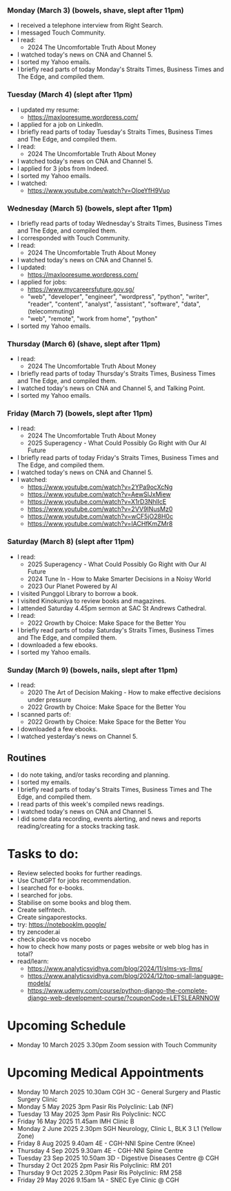 ### Monday (March 3) (bowels, shave, slept after 11pm)
- I received a telephone interview from Right Search.
- I messaged Touch Community.
- I read:
    - 2024 The Uncomfortable Truth About Money
- I watched today's news on CNA and Channel 5.
- I sorted my Yahoo emails.
- I briefly read parts of today Monday's Straits Times, Business Times and The Edge, and compiled them.

### Tuesday (March 4) (slept after 11pm)
- I updated my resume:
    - https://maxlooresume.wordpress.com/
- I applied for a job on LinkedIn.
- I briefly read parts of today Tuesday's Straits Times, Business Times and The Edge, and compiled them.
- I read:
    - 2024 The Uncomfortable Truth About Money
- I watched today's news on CNA and Channel 5.
- I applied for 3 jobs from Indeed.
- I sorted my Yahoo emails.
- I watched:
    - https://www.youtube.com/watch?v=OloeYfH9Vuo

### Wednesday (March 5) (bowels, slept after 11pm)
- I briefly read parts of today Wednesday's Straits Times, Business Times and The Edge, and compiled them.
- I corresponded with Touch Community.
- I read:
    - 2024 The Uncomfortable Truth About Money
- I watched today's news on CNA and Channel 5.
- I updated:
    - https://maxlooresume.wordpress.com/
- I applied for jobs:
    - https://www.mycareersfuture.gov.sg/
    - "web", "developer", "engineer", "wordpress", "python", "writer", "reader", "content", "analyst", "assistant", "software", "data", (telecommuting)
    - "web", "remote", "work from home", "python"
- I sorted my Yahoo emails.

### Thursday (March 6) (shave, slept after 11pm)
- I read:
    - 2024 The Uncomfortable Truth About Money
- I briefly read parts of today Thursday's Straits Times, Business Times and The Edge, and compiled them.
- I watched today's news on CNA and Channel 5, and Talking Point.
- I sorted my Yahoo emails.

### Friday (March 7) (bowels, slept after 11pm)
- I read:
    - 2024 The Uncomfortable Truth About Money
    - 2025 Superagency - What Could Possibly Go Right with Our AI Future
- I briefly read parts of today Friday's Straits Times, Business Times and The Edge, and compiled them.
- I watched today's news on CNA and Channel 5.
- I watched:
    - https://www.youtube.com/watch?v=2YPa9ocXcNg
    - https://www.youtube.com/watch?v=AewSlJxMiew
    - https://www.youtube.com/watch?v=X1rD3NhlIcE
    - https://www.youtube.com/watch?v=2VV9INusMz0
    - https://www.youtube.com/watch?v=wCF5jO28H0c
    - https://www.youtube.com/watch?v=IACHfKmZMr8

### Saturday (March 8) (slept after 11pm)
- I read:
    - 2025 Superagency - What Could Possibly Go Right with Our AI Future
    - 2024 Tune In - How to Make Smarter Decisions in a Noisy World
    - 2023 Our Planet Powered by AI
- I visited Punggol Library to borrow a book.
- I visited Kinokuniya to review books and magazines.
- I attended Saturday 4.45pm sermon at SAC St Andrews Cathedral.
- I read:
    - 2022 Growth by Choice: Make Space for the Better You
- I briefly read parts of today Saturday's Straits Times, Business Times and The Edge, and compiled them.
- I downloaded a few ebooks.
- I sorted my Yahoo emails.

### Sunday (March 9) (bowels, nails, slept after 11pm)
- I read:
    - 2020 The Art of Decision Making - How to make effective decisions under pressure
    - 2022 Growth by Choice: Make Space for the Better You
- I scanned parts of:
    - 2022 Growth by Choice: Make Space for the Better You
- I downloaded a few ebooks.
- I watched yesterday's news on Channel 5.



## Routines
- I do note taking, and/or tasks recording and planning.
- I sorted my emails.
- I briefly read parts of today's Straits Times, Business Times and The Edge, and compiled them.
- I read parts of this week's compiled news readings.
- I watched today's news on CNA and Channel 5.
- I did some data recording, events alerting, and news and reports reading/creating for a stocks tracking task.

# Tasks to do:
- Review selected books for further readings.
- Use ChatGPT for jobs recommendation.
- I searched for e-books.
- I searched for jobs.
- Stabilise on some books and blog them.
- Create selfntech.
- Create singaporestocks.
- try: https://notebooklm.google/
- try zencoder.ai
- check placebo vs nocebo
- how to check how many posts or pages website or web blog has in total?
- read/learn:
    - https://www.analyticsvidhya.com/blog/2024/11/slms-vs-llms/
    - https://www.analyticsvidhya.com/blog/2024/12/top-small-language-models/
    - https://www.udemy.com/course/python-django-the-complete-django-web-development-course/?couponCode=LETSLEARNNOW

# Upcoming Schedule
- Monday 10 March 2025 3.30pm Zoom session with Touch Community

# Upcoming Medical Appointments
- Monday 10 March 2025 10.30am CGH 3C - General Surgery and Plastic Surgery Clinic
- Monday 5 May 2025 3pm Pasir Ris Polyclinic: Lab (NF)
- Tuesday 13 May 2025 3pm Pasir Ris Polyclinic: NCC
- Friday 16 May 2025 11.45am IMH Clinic B
- Monday 2 June 2025 2.30pm SGH Neurology, Clinic L, BLK 3 L1 (Yellow Zone)
- Friday 8 Aug 2025 9.40am 4E - CGH-NNI Spine Centre (Knee)
- Thursday 4 Sep 2025 9.30am 4E - CGH-NNI Spine Centre
- Tuesday 23 Sep 2025 10.50am 3D - Digestive Diseases Centre @ CGH
- Thursday 2 Oct 2025 2pm Pasir Ris Polyclinic: RM 201
- Thursday 9 Oct 2025 2.30pm Pasir Ris Polyclinic: RM 258
- Friday 29 May 2026 9.15am 1A - SNEC Eye Clinic @ CGH
